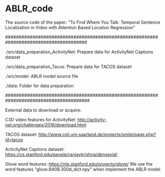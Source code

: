 # ABLR_code
The source code of the paper: "To Find Where You Talk: Temporal Sentence Localization in Video with Attention Based Location Regression"


######################################################################################


./src/data_preparation_ActivityNet: Prepare data for ActivityNet Captions dataset

./src/data_preparation_Tacos: Prepare data for TACOS dataset

./src/model: ABLR model source file

./data: Folder for data preparation

#######################################################################################


External data to download or acquire: 

C3D video features for ActivityNet: http://activity-net.org/challenges/2016/download.html

TACOS dataset: http://www.coli.uni-saarland.de/projects/smile/page.php?id=tacos

ActicityNet Captions dataset: https://cs.stanford.edu/people/ranjaykrishna/densevid/

Glove word features: https://nlp.stanford.edu/projects/glove/ 
We use the word features "glove.840B.300d_dict.npy" when implement the ABLR model
